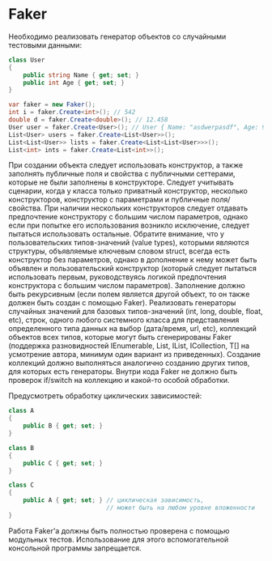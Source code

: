 # Faker
Необходимо реализовать генератор объектов со случайными тестовыми данными:
```C#
class User
{
    public string Name { get; set; }
    public int Age { get; set; }
}

var faker = new Faker();
int i = faker.Create<int>(); // 542
double d = faker.Create<double>(); // 12.458
User user = faker.Create<User>(); // User { Name: "asdwerpasdf", Age: 987 }
List<User> users = faker.Create<List<User>>();
List<List<User>> lists = faker.Create<List<List<User>>>();
List<int> ints = faker.Create<List<int>>();
```
При создании объекта следует использовать конструктор, а также заполнять публичные поля и свойства с публичными сеттерами, которые не были заполнены в конструкторе. Следует учитывать сценарии, когда у класса только приватный конструктор, несколько конструкторов, конструктор с параметрами и публичные поля/свойства. 
При наличии нескольких конструкторов следует отдавать предпочтение конструктору с большим числом параметров, однако если при попытке его использования возникло исключение, следует пытаться использовать остальные. 
Обратите внимание, что у пользовательских типов-значений (value types), которыми являются структуры, объявляемые ключевым словом struct, всегда есть конструктор без параметров, однако в дополнение к нему может быть объявлен и пользовательский конструктор (который следует пытаться использовать первым, руководствуясь логикой предпочтения конструктора с большим числом параметров).
Заполнение должно быть рекурсивным (если полем является другой объект, то он также должен быть создан с помощью Faker).
Реализовать генераторы случайных значений для базовых типов-значений (int, long, double, float, etc), строк, одного любого системного класса для представления определенного типа данных на выбор (дата/время, url, etc), коллекций объектов всех типов, которые могут быть сгенерированы Faker (поддержка разновидностей IEnumerable<T>, List<T>, IList<T>, ICollection<T>, T[] на усмотрение автора, минимум один вариант из приведенных).
Создание коллекций должно выполняться аналогично созданию других типов, для которых есть генераторы. Внутри кода Faker не должно быть проверок if/switch на коллекцию и какой-то особой обработки.

Предусмотреть обработку циклических зависимостей:
```C#
class A
{
    public B { get; set; }
}

class B
{
    public C { get; set; }
}

class C
{
    public A { get; set; } // циклическая зависимость, 
                           // может быть на любом уровне вложенности
}
```

Работа Faker'a должны быть полностью проверена с помощью модульных тестов. Использование для этого вспомогательной консольной программы запрещается.
